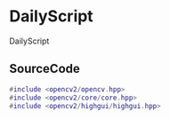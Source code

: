 # DailyScript
DailyScript
## SourceCode

```lua
#include <opencv2/opencv.hpp>
#include <opencv2/core/core.hpp>
#include <opencv2/highgui/highgui.hpp>
```
